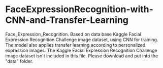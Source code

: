 # FaceExpressionRecognition-with-CNN-and-Transfer-Learning
Face_Expression_Recognition. Based on data base Kaggle Facial Expression Recognition Challenge image dataset, using CNN for training. The model also applies transfer learning according to personalized expression images.
The Kaggle Facial Expression Recognition Challenge image dataset isn't included in this file. Please download and put into the "data" folder.
